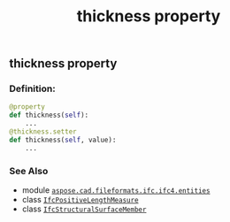 ﻿---
title: thickness property
second_title: Aspose.CAD for Python via .NET API References
description: 
type: docs
weight: 140
url: /python-net/aspose.cad.fileformats.ifc.ifc4.entities/ifcstructuralsurfacemember/thickness/
is_root: false
---

## thickness property

### Definition:
```python
@property
def thickness(self):
    ...
@thickness.setter
def thickness(self, value):
    ...
```

### See Also
* module [`aspose.cad.fileformats.ifc.ifc4.entities`](../../)
* class [`IfcPositiveLengthMeasure`](/cad/python-net/aspose.cad.fileformats.ifc.ifc4.types/ifcpositivelengthmeasure)
* class [`IfcStructuralSurfaceMember`](/cad/python-net/aspose.cad.fileformats.ifc.ifc4.entities/ifcstructuralsurfacemember)
